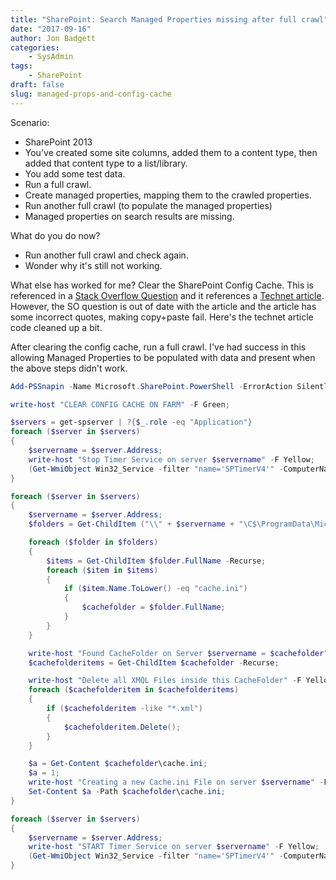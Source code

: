 ```yaml
---
title: "SharePoint: Search Managed Properties missing after full crawl"
date: "2017-09-16"
author: Jon Badgett
categories:
    - SysAdmin
tags:
    - SharePoint
draft: false
slug: managed-props-and-config-cache
---
```


Scenario:

-   SharePoint 2013
-   You've created some site columns, added them to a content type, then added
    that content type to a list/library.
-   You add some test data.
-   Run a full crawl.
-   Create managed properties, mapping them to the crawled properties.
-   Run another full crawl (to populate the managed properties)
-   Managed properties on search results are missing.

What do you do now?

<!--more-->

-   Run another full crawl and check again.
-   Wonder why it's still not working.

What else has worked for me? Clear the SharePoint Config Cache. This is
referenced in a
[Stack Overflow Question](https://sharepoint.stackexchange.com/questions/122486/new-managed-properties-dont-contain-values)
and it references a
[Technet article](https://blogs.technet.microsoft.com/sp/?p=373). However, the
SO question is out of date with the article and the article has some incorrect
quotes, making copy+paste fail. Here's the technet article code cleaned up a
bit.

After clearing the config cache, run a full crawl. I've had success in this
allowing Managed Properties to be populated with data and present when the above
steps didn't work.

```powershell
Add-PSSnapin -Name Microsoft.SharePoint.PowerShell -ErrorAction SilentlyContinue;

write-host "CLEAR CONFIG CACHE ON FARM" -F Green;

$servers = get-spserver | ?{$_.role -eq "Application"}
foreach ($server in $servers)
{
    $servername = $server.Address;
    write-host "Stop Timer Service on server $servername" -F Yellow;
    (Get-WmiObject Win32_Service -filter "name='SPTimerV4'" -ComputerName $servername).stopservice() | Out-Null;
}

foreach ($server in $servers)
{
    $servername = $server.Address;
    $folders = Get-ChildItem ("\\" + $servername + "\C$\ProgramData\Microsoft\SharePoint\Config");

    foreach ($folder in $folders)
    {
        $items = Get-ChildItem $folder.FullName -Recurse;
        foreach ($item in $items)
        {
            if ($item.Name.ToLower() -eq "cache.ini")
            {
                $cachefolder = $folder.FullName;
            }
        }
    }

    write-host "Found CacheFolder on Server $servername = $cachefolder" -F Yellow;
    $cachefolderitems = Get-ChildItem $cachefolder -Recurse;

    write-host "Delete all XMQL Files inside this CacheFolder" -F Yellow;
    foreach ($cachefolderitem in $cachefolderitems)
    {
        if ($cachefolderitem -like "*.xml")
        {
            $cachefolderitem.Delete();
        }
    }

    $a = Get-Content $cachefolder\cache.ini;
    $a = 1;
    write-host "Creating a new Cache.ini File on server $servername" -F Yellow;
    Set-Content $a -Path $cachefolder\cache.ini;
}

foreach ($server in $servers)
{
    $servername = $server.Address;
    write-host "START Timer Service on server $servername" -F Yellow;
    (Get-WmiObject Win32_Service -filter "name='SPTimerV4'" -ComputerName $servername).startservice() | Out-Null;
}
```
